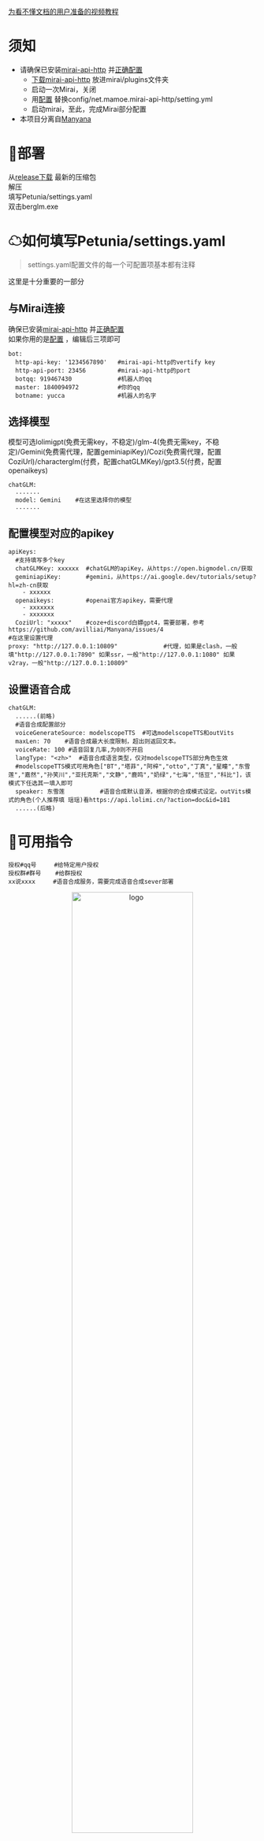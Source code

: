 [为看不懂文档的用户准备的视频教程](https://github.com/avilliai/Bergml/releases/tag/idn)
# 须知
- 请确保已安装[mirai-api-http](https://github.com/project-mirai/mirai-api-http) 并[正确配置](https://github.com/avilliai/wReply/blob/master/setting.yml) <br>
  - [下载mirai-api-http](https://github.com/project-mirai/mirai-api-http) 放进mirai/plugins文件夹
  - 启动一次Mirai，关闭
  - 用[配置](https://github.com/avilliai/wReply/blob/master/setting.yml) 替换config/net.mamoe.mirai-api-http/setting.yml
  - 启动mirai，至此，完成Mirai部分配置
- 本项目分离自[Manyana](https://github.com/avilliai/Manyana) 
# 🚀部署
从[release下载](https://github.com/avilliai/Bergml/releases) 最新的压缩包<br>
解压<br>
填写Petunia/settings.yaml<br>
双击berglm.exe
# ☁如何填写Petunia/settings.yaml
>settings.yaml配置文件的每一个可配置项基本都有注释

这里是十分重要的一部分<br>
## 与Mirai连接
确保已安装[mirai-api-http](https://github.com/project-mirai/mirai-api-http) 并[正确配置](https://github.com/avilliai/wReply/blob/master/setting.yml) <br>
如果你用的是[配置](https://github.com/avilliai/wReply/blob/master/setting.yml) ，编辑后三项即可<br>
```
bot:
  http-api-key: '1234567890'   #mirai-api-http的vertify key
  http-api-port: 23456         #mirai-api-http的port
  botqq: 919467430             #机器人的qq
  master: 1840094972           #你的qq
  botname: yucca               #机器人的名字
```
## 选择模型
模型可选lolimigpt(免费无需key，不稳定)/glm-4(免费无需key，不稳定)/Gemini(免费需代理，配置geminiapiKey)/Cozi(免费需代理，配置CoziUrl)/characterglm(付费，配置chatGLMKey)/gpt3.5(付费，配置openaikeys)<br>
```
chatGLM:
  .......
  model: Gemini    #在这里选择你的模型
  .......
```
## 配置模型对应的apikey
```
apiKeys:
  #支持填写多个key
  chatGLMKey: xxxxxx  #chatGLM的apiKey，从https://open.bigmodel.cn/获取
  geminiapiKey:       #gemini，从https://ai.google.dev/tutorials/setup?hl=zh-cn获取
    - xxxxxx
  openaikeys:         #openai官方apikey，需要代理
    - xxxxxxx
    - xxxxxxx
  CoziUrl: "xxxxx"    #coze+discord白嫖gpt4，需要部署，参考https://github.com/avilliai/Manyana/issues/4
#在这里设置代理
proxy: "http://127.0.0.1:10809"             #代理，如果是clash，一般填"http://127.0.0.1:7890" 如果ssr，一般"http://127.0.0.1:1080" 如果v2ray，一般"http://127.0.0.1:10809"
```
## 设置语音合成
```
chatGLM:
  ......(前略)
  #语音合成配置部分
  voiceGenerateSource: modelscopeTTS  #可选modelscopeTTS和outVits
  maxLen: 70    #语音合成最大长度限制，超出则返回文本。
  voiceRate: 100 #语音回复几率,为0则不开启
  langType: "<zh>"  #语音合成语言类型，仅对modelscopeTTS部分角色生效
  #modelscopeTTS模式可用角色["BT","塔菲","阿梓","otto","丁真","星瞳","东雪莲","嘉然","孙笑川","亚托克斯","文静","鹿鸣","奶绿","七海","恬豆","科比"]，该模式下任选其一填入即可
  speaker: 东雪莲          #语音合成默认音源，根据你的合成模式设定。outVits模式的角色(个人推荐填 瑶瑶)看https://api.lolimi.cn/?action=doc&id=181
  ......(后略)
```
# 🎲可用指令
```
授权#qq号     #给特定用户授权
授权群#群号    #给群授权
xx说xxxx     #语音合成服务，需要完成语音合成sever部署
```

<div align="center">
   <img width="70%" height="70%" src="https://moe-counter.glitch.me/get/@:berglm" alt="logo"></br>
</div>
